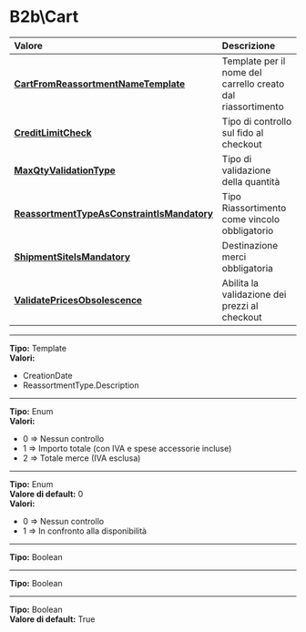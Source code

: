 # B2b\Cart

| Valore| Descrizione |
| :--- | :--- |
| [**CartFromReassortmentNameTemplate**](b2bcart.md#cartfromreassortmentnametemplate) | Template per il nome del carrello creato dal riassortimento |
| [**CreditLimitCheck**](b2bcart.md#creditlimitcheck) | Tipo di controllo sul fido al checkout |
| [**MaxQtyValidationType**](b2bcart.md#maxqtyvalidationtype) | Tipo di validazione della quantità |
| [**ReassortmentTypeAsConstraintIsMandatory**](b2bcart.md#reassortmenttypeasconstraintismandatory) | Tipo Riassortimento come vincolo obbligatorio |
| [**ShipmentSiteIsMandatory**](b2bcart.md#shipmentsiteismandatory) | Destinazione merci obbligatoria |
| [**ValidatePricesObsolescence**](b2bcart.md#validatepricesobsolescence) | Abilita la validazione dei prezzi al checkout |

-----
**Tipo:** Template	 
**Valori:**

* CreationDate
* ReassortmentType.Description

-----
**Tipo:** Enum	 
**Valori:**

* 0 => Nessun controllo
* 1 => Importo totale (con IVA e spese accessorie incluse)
* 2 => Totale merce (IVA esclusa)

-----
**Tipo:** Enum	 
**Valore di default:** 0	 
**Valori:**

* 0 => Nessun controllo
* 1 => In confronto alla disponibilità

-----
**Tipo:** Boolean	 

-----
**Tipo:** Boolean	 

-----
**Tipo:** Boolean	 
**Valore di default:** True

